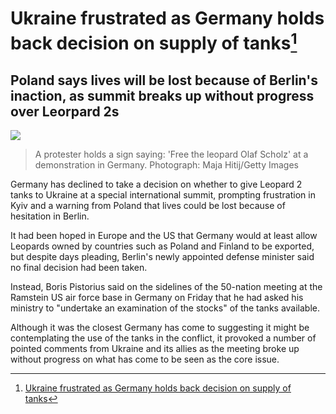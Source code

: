 # Ukraine frustrated as Germany holds back decision on supply of tanks[^1]

## Poland says lives will be lost because of Berlin's inaction, as summit breaks up without progress over Leorpard 2s

![](https://i.guim.co.uk/img/media/f0ae46b36c28a26fbb59d0cb9a66159549766945/0_180_5267_3162/master/5267.jpg?width=620&quality=85&dpr=1&s=none)
> A protester holds a sign saying: 'Free the leopard Olaf Scholz' at a demonstration in Germany. Photograph: Maja Hitij/Getty Images

Germany has declined to take a decision on whether to give Leopard 2 tanks to Ukraine at a special
international summit, prompting frustration in Kyiv and a warning from Poland that lives could be lost
because of hesitation in Berlin.

It had been hoped in Europe and the US that Germany would at least allow Leopards owned by countries
such as Poland and Finland to be exported, but despite days pleading, Berlin's newly appointed defense
minister said no final decision had been taken.

Instead, Boris Pistorius said on the sidelines of the 50-nation meeting at the Ramstein US air force base in Germany on Friday that he had asked his ministry to "undertake an examination of the stocks"
of the tanks available.

Although it was the closest Germany has come to suggesting it might be contemplating the use of the tanks
in the conflict, it provoked a number of pointed comments from Ukraine and its allies as the meeting broke up without progress on what has come to be seen as the core issue.

[^1]: [Ukraine frustrated as Germany holds back decision on supply of tanks](https://www.theguardian.com/world/2023/jan/20/ukraine-germany-leopard-2-tanks-ramstein)
